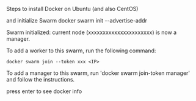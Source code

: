 Steps to install Docker on Ubuntu (and also CentOS)

and initialize Swarm
docker swarm init --advertise-addr <IP>
  
  Swarm initialized: current node (xxxxxxxxxxxxxxxxxxxxxx) is now a manager.

To add a worker to this swarm, run the following command:

    docker swarm join --token xxx <IP>

To add a manager to this swarm, run 'docker swarm join-token manager' and follow the instructions.

press enter to see docker info
